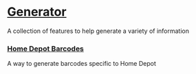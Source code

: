 # [Generator](https://geier0x413.github.io/Generator)
A collection of features to help generate a variety of information

### [Home Depot Barcodes](https://geier0x413.github.io/Generator/Home_Depot/Barcodes)
A way to generate barcodes specific to Home Depot
